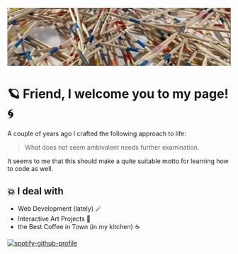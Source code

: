 ![Header image](./images/mikado_header.png)

# :ringed_planet: Friend, I welcome you to my page! :cyclone:

A couple of years ago I crafted the following approach to life: 


>What does not seem ambivalent needs further examination.


It seems to me that this should make a quite suitable motto for learning how to code as well.

## :boom: I deal with

- Web Development (lately) :magic_wand:
- Interactive Art Projects :slot_machine:
- the Best Coffee in Town (in my kitchen) :coffee:

[![spotify-github-profile](https://spotify-github-profile.vercel.app/api/view?uid=torbenjost&cover_image=true&theme=default&show_offline=false&background_color=121212&interchange=false)](https://github.com/kittinan/spotify-github-profile)
